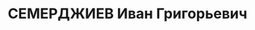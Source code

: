 ---
title: СЕМЕРДЖИЕВ Иван Григорьевич
description: В 1922-1928 гг. нарком здравоохранения ССР Абхазии. С 1928 г. начальник
  Главного курортного управления и заместитель наркома здравоохранения ССР Абхазии.
  арестован в июне 1937 г.
---